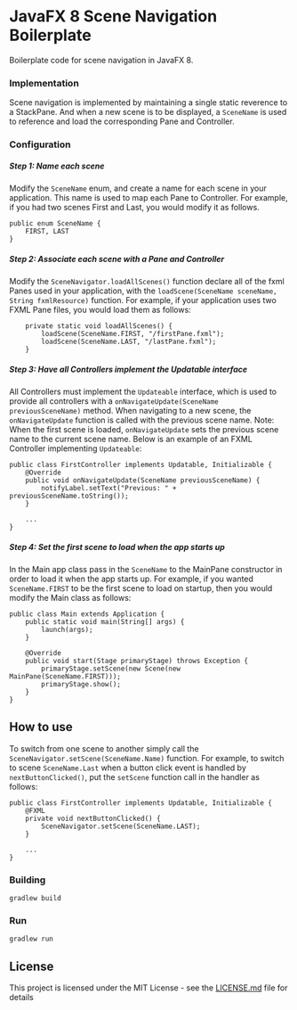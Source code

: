 # JavaFX 8 Scene Navigation Boilerplate

Boilerplate code for scene navigation in JavaFX 8. 

### Implementation 

Scene navigation is implemented by maintaining a single static reverence to a 
StackPane. 
And when a new scene is to be displayed, a `SceneName` is used to reference and load the corresponding 
Pane and Controller.


### Configuration 

##### Step 1: Name each scene

Modify the `SceneName` enum, and create a name for each scene in your application.  This name is used to map each
 Pane to Controller. For example, if you had two scenes First and Last, you would modify it as follows.
```
public enum SceneName {
    FIRST, LAST
}
``` 

##### Step 2: Associate each scene with a Pane and Controller 

Modify the `SceneNavigator.loadAllScenes()` function declare all of the fxml Panes used in your application, with
the `loadScene(SceneName sceneName, String fxmlResource)` function. For example, if your application uses two
FXML Pane files, you would load them as follows:
```
    private static void loadAllScenes() {
        loadScene(SceneName.FIRST, "/firstPane.fxml");
        loadScene(SceneName.LAST, "/lastPane.fxml");
    }
```

##### Step 3: Have all Controllers implement the Updatable interface

All Controllers must implement the `Updateable` interface, which is used to provide all controllers with a 
`onNavigateUpdate(SceneName previousSceneName)` 
method. When navigating to a new scene, the `onNavigateUpdate` function is called with the previous scene name. 
 Note: When the first scene is loaded, `onNavigateUpdate`  sets the previous scene name to the current scene name.
 Below is an example of an FXML Controller implementing `Updateable`:
```
public class FirstController implements Updatable, Initializable {
    @Override
    public void onNavigateUpdate(SceneName previousSceneName) {
        notifyLabel.setText("Previous: " + previousSceneName.toString());
    }
    
    ...
}

```

##### Step 4: Set the first scene to load when the app starts up

In the Main app class pass in the `SceneName` to the MainPane constructor in order to load it when the app
starts up. For example, if you wanted `SceneName.FIRST` to be the first scene to load on startup, then you would modify
the Main class as follows:
```
public class Main extends Application {
    public static void main(String[] args) {
        launch(args);
    }

    @Override
    public void start(Stage primaryStage) throws Exception {
        primaryStage.setScene(new Scene(new MainPane(SceneName.FIRST)));
        primaryStage.show();
    }
}
```
 
## How to use 

To switch from one scene to another simply call the `SceneNavigator.setScene(SceneName.Name)` function. For example, 
to switch to scene `SceneName.Last` when a button click event is handled by `nextButtonClicked()`, put the `setScene`
function call in the handler as follows: 
```
public class FirstController implements Updatable, Initializable {
    @FXML
    private void nextButtonClicked() {
        SceneNavigator.setScene(SceneName.LAST);
    }
    
    ...
}
```

### Building

```
gradlew build
```

### Run

```
gradlew run
```

## License

This project is licensed under the MIT License - see the [LICENSE.md](LICENSE.md) file for details



